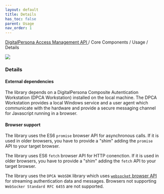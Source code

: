 ```yaml
---
layout: default
title: Details
has_toc: false
parent: Usage
nav_order: 1
---
```


[DigitalPersona Access Management API ](https://lenhodgeman.github.io/digitalpersona-access-management-api/)/ Core Components / Usage / Details  

![](assets/HID-DPAM-Core.png)
### Details

#### External dependencies

The library depends on a DigitalPersona Composite Autentication Workstation (DPCA Workstation)
installed on the local machine. The DPCA Workstation provides a local Windows service and a user agent
which communicate with the hardware and provide a secure messaging channel for Javascript running
in a browser.

#### Browser support

The library uses the ES6 `promise` browser API for asynchronous calls. If it is used in older browsers,
you have to provide a "shim" adding the `promise` API to your target browser.

The library uses ES6 `fetch` browser API for HTTP conenction. If it is used in older browsers,
you have to provide a "shim" adding the `fetch` API to your target browser.

The library uses the `DPCA WebSDK` library which uses [`websocket` browser API](https://developer.mozilla.org/en-US/docs/Web/API/WebSockets_API)
for streaming authentication data and messages. Browsers not supporting `WebSocker Standard RFC 6455`
are not supported.
